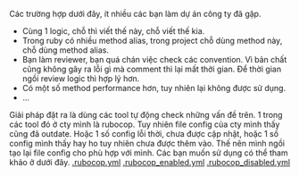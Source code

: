Các trường hợp dưới đây, ít nhiều các bạn làm dự án công ty đã gặp.
- Cùng 1 logic, chỗ thì viết thế này, chỗ viết thế kia.
- Trong ruby có nhiều method alias, trong project chỗ dùng method này, chỗ dùng method alias.
- Bạn làm reviewer, bạn quá chán việc check các convention. Vì bản chất cũng không gây ra lỗi gì mà comment thì lại mất thời gian. Để thời gian ngồi review logic thì hợp lý hơn.
- Có một số method performance hơn, tuy nhiên lại không được sử dụng.
- ... 

Giải pháp đặt ra là dùng các tool tự động check những vấn đề trên. 1 trong các tool đó ở cty mình là rubocop. Tuy nhiên file config của cty mình thấy cũng đã outdate. Hoặc 1 số config lỗi thời, chưa được cập nhật, hoặc 1 số config mình thấy hay ho tuy nhiên chưa được thêm vào.
Thế nên mình ngồi tạo lại file config cho phù hợp với mình. Các bạn muốn sử dụng có thể tham khảo ở dưới đây.
[.rubocop.yml](https://gist.github.com/oTranQuangTrung/8703a46ac3d83120f781a298322d4072)
[.rubocop_enabled.yml](https://gist.github.com/oTranQuangTrung/12bbac5bd51f8afe99574ee26e31f11a)
[.rubocop_disabled.yml](https://gist.github.com/oTranQuangTrung/0bc417562b8acc1d02503a317231f730)
